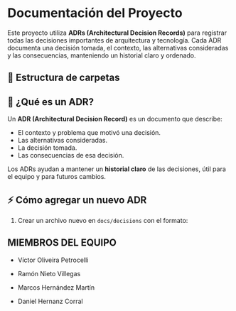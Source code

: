 # Documentación del Proyecto

Este proyecto utiliza **ADRs (Architectural Decision Records)** para registrar todas las decisiones importantes de arquitectura y tecnología. Cada ADR documenta una decisión tomada, el contexto, las alternativas consideradas y las consecuencias, manteniendo un historial claro y ordenado.

## 📁 Estructura de carpetas

## 📝 ¿Qué es un ADR?

Un **ADR (Architectural Decision Record)** es un documento que describe:

- El contexto y problema que motivó una decisión.
- Las alternativas consideradas.
- La decisión tomada.
- Las consecuencias de esa decisión.

Los ADRs ayudan a mantener un **historial claro** de las decisiones, útil para el equipo y para futuros cambios.

## ⚡ Cómo agregar un nuevo ADR

1. Crear un archivo nuevo en `docs/decisions` con el formato:

## MIEMBROS DEL EQUIPO

- Víctor Oliveira Petrocelli

- Ramón Nieto Villegas

- Marcos Hernández Martín

- Daniel Hernanz Corral